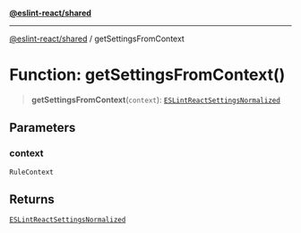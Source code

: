 [**@eslint-react/shared**](../README.md)

***

[@eslint-react/shared](../README.md) / getSettingsFromContext

# Function: getSettingsFromContext()

> **getSettingsFromContext**(`context`): [`ESLintReactSettingsNormalized`](../interfaces/ESLintReactSettingsNormalized.md)

## Parameters

### context

`RuleContext`

## Returns

[`ESLintReactSettingsNormalized`](../interfaces/ESLintReactSettingsNormalized.md)
